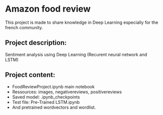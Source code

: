 # Amazon food review


This project is made to share knowledge in Deep Learning especially for the french community.

## Project description:

Sentiment analysis using Deep Learning (Recurent neural network and LSTM)


## Project content:

- FoodReviewProject.ipynb main notebook
- Ressources: images, negativereviews, positivereviews
- Saved model: .ipynb_checkpoints
- Test file: Pre-Trained LSTM.ipynb
- And pretrained wordvectors and wordlist.
